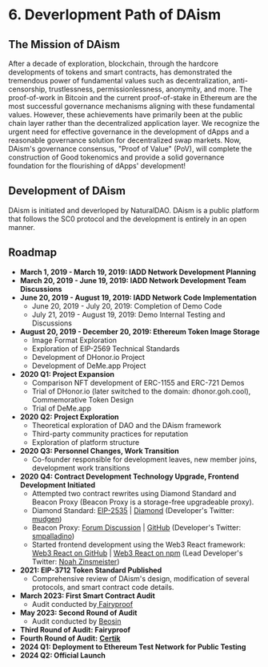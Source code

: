 # 6. Deverlopment Path of DAism

## The Mission of DAism

After a decade of exploration, blockchain, through the hardcore developments of tokens and smart contracts, has demonstrated the tremendous power of fundamental values such as decentralization, anti-censorship, trustlessness, permissionlessness, anonymity, and more. The proof-of-work in Bitcoin and the current proof-of-stake in Ethereum are the most successful governance mechanisms aligning with these fundamental values. However, these achievements have primarily been at the public chain layer rather than the decentralized application layer. We recognize the urgent need for effective governance in the development of dApps and a reasonable governance solution for decentralized swap markets. Now, DAism's governance consensus, "Proof of Value" (PoV), will complete the construction of Good tokenomics and provide a solid governance foundation for the flourishing of dApps' development!

## Development of DAism

DAism is initiated and deverloped by NaturalDAO. DAism is a public platform that follows the SC0 protocol and the development is entirely in an open manner.

## Roadmap

* **March 1, 2019 - March 19, 2019: IADD Network Development Planning**
* **March 20, 2019 - June 19, 2019: IADD Network Development Team Discussions**
* **June 20, 2019 - August 19, 2019: IADD Network Code Implementation**
  * June 20, 2019 - July 20, 2019: Completion of Demo Code
  * July 21, 2019 - August 19, 2019: Demo Internal Testing and Discussions
* **August 20, 2019 - December 20, 2019: Ethereum Token Image Storage**
  * Image Format Exploration
  * Exploration of EIP-2569 Technical Standards
  * Development of DHonor.io Project
  * Development of DeMe.app Project
* **2020 Q1: Project Expansion**
  * Comparison NFT development of ERC-1155 and ERC-721 Demos
  * Trial of DHonor.io (later switched to the domain: dhonor.goh.cool), Commemorative Token Design
  * Trial of DeMe.app
* **2020 Q2: Project Exploration**
  * Theoretical exploration of DAO and the DAism framework
  * Third-party community practices for reputation
  * Exploration of platform structure
* **2020 Q3: Personnel Changes, Work Transition**
  * Co-founder responsible for development leaves, new member joins, development work transitions
* **2020 Q4: Contract Development Technology Upgrade, Frontend Development Initiated**
  * Attempted two contract rewrites using Diamond Standard and Beacon Proxy (Beacon Proxy is a storage-free upgradeable proxy).
  * Diamond Standard: [EIP-2535](https://eips.ethereum.org/EIPS/eip-2535) | [Diamond](https://github.com/mudgen/diamond) (Developer's Twitter: [mudgen](https://twitter.com/mudgen))
  * Beacon Proxy: [Forum Discussion](https://forum.openzeppelin.com/t/a-more-gas-efficient-upgradeable-proxy-by-not-using-storage/4111) | [GitHub](https://github.com/spalladino/ethereum-upgrade-storage-free/) (Developer's Twitter: [smpalladino](https://twitter.com/smpalladino))
  * Started frontend development using the Web3 React framework: [Web3 React on GitHub](https://github.com/NoahZinsmeister/web3-react) | [Web3 React on npm](https://www.npmjs.com/package/web3-react) (Lead Developer's Twitter: [Noah Zinsmeister](https://twitter.com/NoahZinsmeister))
* **2021: EIP-3712 Token Standard Published**
  * Comprehensive review of DAism's design, modification of several protocols, and smart contract code details.
* **March 2023: First Smart Contract Audit**
  * Audit conducted by[ Fairyproof](https://www.fairyproof.com/)
* **May 2023: Second Round of Audit**
  * Audit conducted by [Beosin](https://beosin.com/)
* **Third Round of Audit: Fairyproof**
* **Fourth Round of Audit:** [**Certik**](https://www.certik.com/)
* **2024 Q1: Deployment to Ethereum Test Network for Public Testing**
* **2024 Q2: Official Launch**
